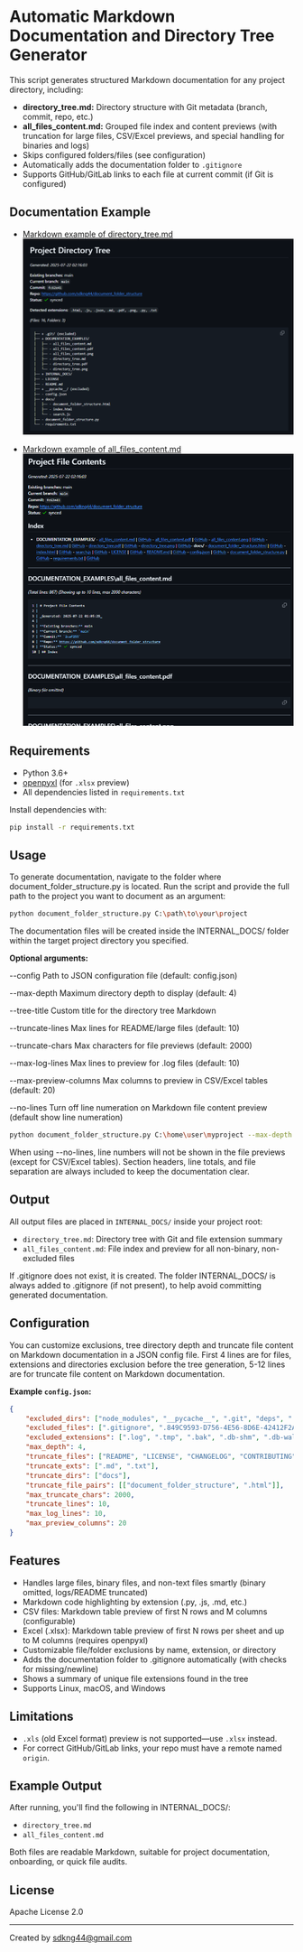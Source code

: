 # **Automatic Markdown Documentation and Directory Tree Generator**

This script generates structured Markdown documentation for any project directory, including:

- **directory_tree.md:** Directory structure with Git metadata (branch, commit, repo, etc.)
- **all_files_content.md:** Grouped file index and content previews (with truncation for large files, CSV/Excel previews, and special handling for binaries and logs)
- Skips configured folders/files (see configuration)
- Automatically adds the documentation folder to `.gitignore`
- Supports GitHub/GitLab links to each file at current commit (if Git is configured)


## Documentation Example

- [Markdown example of directory_tree.md](/DOCUMENTATION_EXAMPLES/directory_tree.md)
![Preview](/DOCUMENTATION_EXAMPLES/directory_tree.png)


- [Markdown example of all_files_content.md](/DOCUMENTATION_EXAMPLES/all_files_content.md)
![Preview](/DOCUMENTATION_EXAMPLES/all_files_content.png)


## Requirements

- Python 3.6+
- [openpyxl](https://pypi.org/project/openpyxl/) (for `.xlsx` preview)
- All dependencies listed in `requirements.txt`


Install dependencies with:

```sh
pip install -r requirements.txt
```

## Usage

To generate documentation, navigate to the folder where document_folder_structure.py is located.
Run the script and provide the full path to the project you want to document as an argument:

```sh
python document_folder_structure.py C:\path\to\your\project
```

The documentation files will be created inside the INTERNAL_DOCS/ folder within the target project directory you specified.


**Optional arguments:**

--config	Path to JSON configuration file (default: config.json)

--max-depth	Maximum directory depth to display (default: 4)

--tree-title	Custom title for the directory tree Markdown

--truncate-lines	Max lines for README/large files (default: 10)

--truncate-chars	Max characters for file previews (default: 2000)

--max-log-lines	Max lines to preview for .log files (default: 10)

--max-preview-columns	Max columns to preview in CSV/Excel tables (default: 20)

--no-lines	Turn off line numeration on Markdown file content preview (default show line numeration)


```sh
python document_folder_structure.py C:\home\user\myproject --max-depth 3 --truncate-lines 8 --max-preview-columns 15 --no-lines
```

When using --no-lines, line numbers will not be shown in the file previews (except for CSV/Excel tables).
Section headers, line totals, and file separation are always included to keep the documentation clear.


## Output

All output files are placed in `INTERNAL_DOCS/` inside your project root:

- `directory_tree.md`: Directory tree with Git and file extension summary
- `all_files_content.md`: File index and preview for all non-binary, non-excluded files

If .gitignore does not exist, it is created. The folder INTERNAL_DOCS/ is always added to .gitignore (if not present), to help avoid committing generated documentation.


## Configuration

You can customize exclusions, tree directory depth and truncate file content on Markdown documentation in a JSON config file.
First 4 lines are for files, extensions and directories exclusion before the tree generation, 5-12 lines are for truncate file content on Markdown documentation.

**Example `config.json`:**

```json
{
    "excluded_dirs": ["node_modules", "__pycache__", ".git", "deps", ".fingerprint", "build", "incremental"],
    "excluded_files": [".gitignore", ".849C9593-D756-4E56-8D6E-42412F2A707B"],
    "excluded_extensions": [".log", ".tmp", ".bak", ".db-shm", ".db-wal", ".npmrc", ".prettierignore", ".prettierrc"],
    "max_depth": 4,
    "truncate_files": ["README", "LICENSE", "CHANGELOG", "CONTRIBUTING", "SECURITY"],
    "truncate_exts": [".md", ".txt"],
    "truncate_dirs": ["docs"],
    "truncate_file_pairs": [["document_folder_structure", ".html"]],
    "max_truncate_chars": 2000,
    "truncate_lines": 10,
    "max_log_lines": 10,
	"max_preview_columns": 20
}
```


## Features

- Handles large files, binary files, and non-text files smartly (binary omitted, logs/README truncated)
- Markdown code highlighting by extension (.py, .js, .md, etc.)
- CSV files: Markdown table preview of first N rows and M columns (configurable)
- Excel (.xlsx): Markdown table preview of first N rows per sheet and up to M columns (requires openpyxl)
- Customizable file/folder exclusions by name, extension, or directory
- Adds the documentation folder to .gitignore automatically (with checks for missing/newline)
- Shows a summary of unique file extensions found in the tree
- Supports Linux, macOS, and Windows



## Limitations

- `.xls` (old Excel format) preview is not supported—use `.xlsx` instead.
- For correct GitHub/GitLab links, your repo must have a remote named `origin`.


## Example Output

After running, you'll find the following in INTERNAL_DOCS/:

- `directory_tree.md`
- `all_files_content.md`

Both files are readable Markdown, suitable for project documentation, onboarding, or quick file audits.


## License

Apache License 2.0

---

Created by sdkng44@gmail.com

